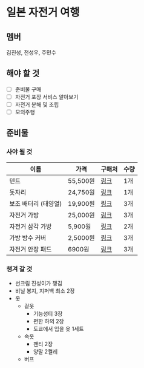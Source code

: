 # 일본 자전거 여행

## 멤버
김진성, 전성우, 주민수

## 해야 할 것
- [ ] 준비물 구매
- [ ] 자전거 포장 서비스 알아보기
- [ ] 자전거 분해 및 조립
- [ ] 모의주행

## 준비물 

### 사야 될 것
이름|가격|구매처|수량
-|-|-|-
텐트|55,500원|[링크](http://11st.kr/QR/P/1336351783)|1개
돗자리|24,750원|[링크](https://www.coupang.com/vp/products/6528434)|1개
보조 배터리 (태양열)|19,900원|[링크](http://gmkt.kr/gz6rNm)|3개
자전거 가방|25,000원|[링크](https://www.coupang.com/vp/products/6763475)|3개
자전거 삼각 가방|5,900원|[링크](https://www.coupang.com/vp/products/2553388)|2개
가방 방수 커버|2,5000원|[링크](https://www.coupang.com/vp/products/21377233)|3개
자전거 안장 패드|6900원|[링크](http://item.gmarket.co.kr/Item?goodscode=205549181&search_keyword)|3개

### 챙겨 갈 것
* 선크림 진성이가 챙김
* 비닐 봉지, 지퍼백 최소 2장
* 옷
    * 겉옷
        * 기능성티 3장
        * 편한 하의 2장
        * 도쿄에서 입을 옷 1세트
    * 속옷
        * 팬티 2장
        * 양말 2켤레
    * 버프